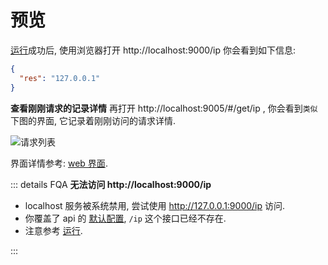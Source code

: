 # 预览

[运行](../use/run.md)成功后, 使用浏览器打开 http://localhost:9000/ip 你会看到如下信息:
``` json
{
  "res": "127.0.0.1"
}
```

**查看刚刚请求的记录详情**
再打开 http://localhost:9005/#/get/ip , 你会看到`类似`下图的界面, 它记录着刚刚访问的请求详情.

![请求列表](~@doc/image/mockm_api_list_2020-09-21_100140.png)

界面详情参考: [web 界面](../use/webui.md#web-界面).

::: details FQA
**无法访问 http://localhost:9000/ip**
- localhost 服务被系统禁用, 尝试使用 http://127.0.0.1:9000/ip 访问.
- 你覆盖了 api 的 [默认配置](../config/option.md#config-api), `/ip` 这个接口已经不存在.
- 注意参考 [运行](../use/run.md).

::: 
